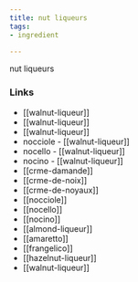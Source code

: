 ```yaml
---
title: nut liqueurs
tags:
- ingredient

---
```

nut liqueurs

### Links

* [[walnut-liqueur]]
* [[walnut-liqueur]]
* [[walnut-liqueur]]
* nocciole - [[walnut-liqueur]]
* nocello - [[walnut-liqueur]]
* nocino - [[walnut-liqueur]]
* [[crme-damande]]
* [[crme-de-noix]]
* [[crme-de-noyaux]]
* [[nocciole]]
* [[nocello]]
* [[nocino]]
* [[almond-liqueur]]
* [[amaretto]]
* [[frangelico]]
* [[hazelnut-liqueur]]
* [[walnut-liqueur]]
